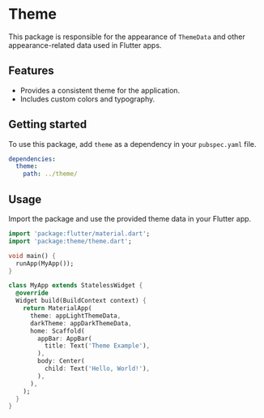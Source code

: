 # Theme

This package is responsible for the appearance of `ThemeData` and other appearance-related data used in Flutter apps.

## Features

- Provides a consistent theme for the application.
- Includes custom colors and typography.

## Getting started

To use this package, add `theme` as a dependency in your `pubspec.yaml` file.

```yaml
dependencies:
  theme:
    path: ../theme/
```

## Usage

Import the package and use the provided theme data in your Flutter app.

```dart
import 'package:flutter/material.dart';
import 'package:theme/theme.dart';

void main() {
  runApp(MyApp());
}

class MyApp extends StatelessWidget {
  @override
  Widget build(BuildContext context) {
    return MaterialApp(
      theme: appLightThemeData,
      darkTheme: appDarkThemeData,
      home: Scaffold(
        appBar: AppBar(
          title: Text('Theme Example'),
        ),
        body: Center(
          child: Text('Hello, World!'),
        ),
      ),
    );
  }
}
```
